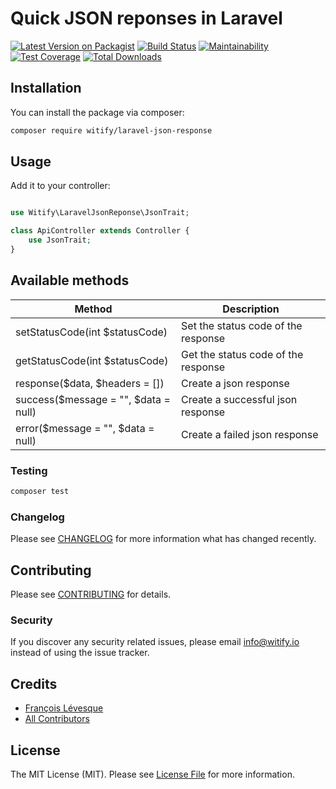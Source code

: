 # Quick JSON reponses in Laravel 

[![Latest Version on Packagist](https://img.shields.io/packagist/v/Witify/laravel-json-response.svg?style=flat-square)](https://packagist.org/packages/witify/laravel-json-response)
[![Build Status](https://img.shields.io/travis/Witify/laravel-json-response/master.svg?style=flat-square)](https://travis-ci.org/witify/laravel-json-response)
[![Maintainability](https://api.codeclimate.com/v1/badges/d536d6a0acff44433c69/maintainability)](https://codeclimate.com/github/Witify/laravel-json-response/maintainability)
[![Test Coverage](https://api.codeclimate.com/v1/badges/d536d6a0acff44433c69/test_coverage)](https://codeclimate.com/github/Witify/laravel-json-response/test_coverage)
[![Total Downloads](https://img.shields.io/packagist/dt/Witify/laravel-json-response.svg?style=flat-square)](https://packagist.org/packages/witify/laravel-json-response)

## Installation

You can install the package via composer:

```bash
composer require witify/laravel-json-response
```

## Usage

Add it to your controller:
``` php

use Witify\LaravelJsonReponse\JsonTrait;

class ApiController extends Controller {
    use JsonTrait;
}
```

## Available methods

| Method | Description |
| --- | --- |
| setStatusCode(int $statusCode) | Set the status code of the response |
| getStatusCode(int $statusCode) | Get the status code of the response |
| response($data, $headers = []) | Create a json response |
| success($message = "", $data = null) | Create a successful json response |
| error($message = "", $data = null) | Create a failed json response  |

### Testing

``` bash
composer test
```

### Changelog

Please see [CHANGELOG](CHANGELOG.md) for more information what has changed recently.

## Contributing

Please see [CONTRIBUTING](CONTRIBUTING.md) for details.

### Security

If you discover any security related issues, please email info@witify.io instead of using the issue tracker.

## Credits

- [François Lévesque](https://github.com/francoislevesque)
- [All Contributors](../../contributors)

## License

The MIT License (MIT). Please see [License File](LICENSE.md) for more information.
